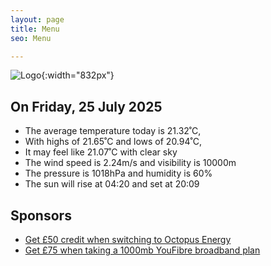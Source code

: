 ```yaml
---
layout: page
title: Menu
seo: Menu

---
```


![Logo](/images/logo.jpg){:width="832px"}

<!-- weather_marker starts -->
## On Friday, 25 July 2025

- The average temperature today is 21.32˚C,
- With highs of 21.65˚C and lows of 20.94˚C,
- It may feel like 21.07˚C with clear sky
- The wind speed is 2.24m/s and visibility is 10000m
- The pressure is 1018hPa and humidity is 60%
- The sun will rise at 04:20 and set at 20:09

<!-- weather_marker ends -->

## Sponsors

- [Get £50 credit when switching to Octopus Energy](https://bit.ly/3oD1nnS)
- [Get £75 when taking a 1000mb YouFibre broadband plan](https://aklam.io/91zWhU?)
